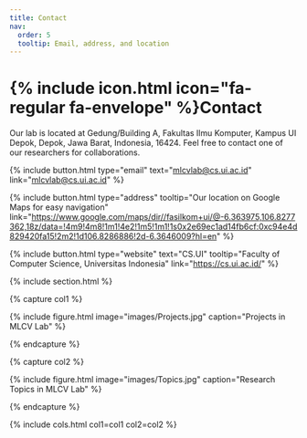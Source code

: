```yaml
---
title: Contact
nav:
  order: 5
  tooltip: Email, address, and location
---
```


# {% include icon.html icon="fa-regular fa-envelope" %}Contact

Our lab is located at Gedung/Building A, Fakultas Ilmu Komputer, Kampus UI Depok, Depok, Jawa Barat, Indonesia, 16424. Feel free to contact one of our researchers for collaborations.

{%
  include button.html
  type="email"
  text="mlcvlab@cs.ui.ac.id"
  link="mlcvlab@cs.ui.ac.id"
%}

{% include button.html type="address" tooltip="Our location on Google Maps for easy navigation" link="https://www.google.com/maps/dir//fasilkom+ui/@-6.363975,106.8277362,18z/data=!4m9!4m8!1m1!4e2!1m5!1m1!1s0x2e69ec1ad14fb6cf:0xc94e4d829420fa15!2m2!1d106.8286886!2d-6.3646009?hl=en" %}

{% include button.html type="website" text="CS.UI" tooltip="Faculty of Computer Science, Universitas Indonesia" link="https://cs.ui.ac.id/" %}

{% include section.html %}


{% capture col1 %}

{%
  include figure.html
  image="images/Projects.jpg"
  caption="Projects in MLCV Lab"
%}

{% endcapture %}

{% capture col2 %}

{%
  include figure.html
  image="images/Topics.jpg"
  caption="Research Topics in MLCV Lab"
%}

{% endcapture %}

{% include cols.html col1=col1 col2=col2 %}
